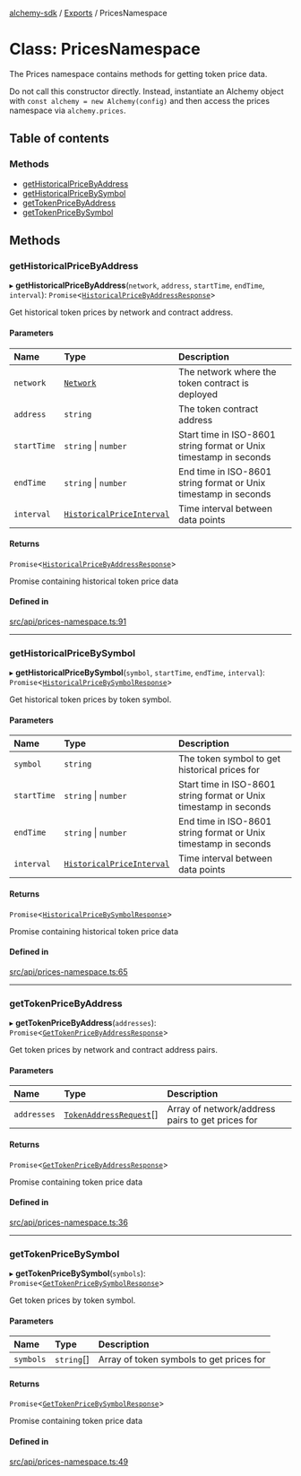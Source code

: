 [alchemy-sdk](../README.md) / [Exports](../modules.md) / PricesNamespace

# Class: PricesNamespace

The Prices namespace contains methods for getting token price data.

Do not call this constructor directly. Instead, instantiate an Alchemy object
with `const alchemy = new Alchemy(config)` and then access the prices namespace
via `alchemy.prices`.

## Table of contents

### Methods

- [getHistoricalPriceByAddress](PricesNamespace.md#gethistoricalpricebyaddress)
- [getHistoricalPriceBySymbol](PricesNamespace.md#gethistoricalpricebysymbol)
- [getTokenPriceByAddress](PricesNamespace.md#gettokenpricebyaddress)
- [getTokenPriceBySymbol](PricesNamespace.md#gettokenpricebysymbol)

## Methods

### getHistoricalPriceByAddress

▸ **getHistoricalPriceByAddress**(`network`, `address`, `startTime`, `endTime`, `interval`): `Promise`<[`HistoricalPriceByAddressResponse`](../interfaces/HistoricalPriceByAddressResponse.md)\>

Get historical token prices by network and contract address.

#### Parameters

| Name | Type | Description |
| :------ | :------ | :------ |
| `network` | [`Network`](../enums/Network.md) | The network where the token contract is deployed |
| `address` | `string` | The token contract address |
| `startTime` | `string` \| `number` | Start time in ISO-8601 string format or Unix timestamp in seconds |
| `endTime` | `string` \| `number` | End time in ISO-8601 string format or Unix timestamp in seconds |
| `interval` | [`HistoricalPriceInterval`](../enums/HistoricalPriceInterval.md) | Time interval between data points |

#### Returns

`Promise`<[`HistoricalPriceByAddressResponse`](../interfaces/HistoricalPriceByAddressResponse.md)\>

Promise containing historical token price data

#### Defined in

[src/api/prices-namespace.ts:91](https://github.com/alchemyplatform/alchemy-sdk-js/blob/ae0aa3f0/src/api/prices-namespace.ts#L91)

___

### getHistoricalPriceBySymbol

▸ **getHistoricalPriceBySymbol**(`symbol`, `startTime`, `endTime`, `interval`): `Promise`<[`HistoricalPriceBySymbolResponse`](../interfaces/HistoricalPriceBySymbolResponse.md)\>

Get historical token prices by token symbol.

#### Parameters

| Name | Type | Description |
| :------ | :------ | :------ |
| `symbol` | `string` | The token symbol to get historical prices for |
| `startTime` | `string` \| `number` | Start time in ISO-8601 string format or Unix timestamp in seconds |
| `endTime` | `string` \| `number` | End time in ISO-8601 string format or Unix timestamp in seconds |
| `interval` | [`HistoricalPriceInterval`](../enums/HistoricalPriceInterval.md) | Time interval between data points |

#### Returns

`Promise`<[`HistoricalPriceBySymbolResponse`](../interfaces/HistoricalPriceBySymbolResponse.md)\>

Promise containing historical token price data

#### Defined in

[src/api/prices-namespace.ts:65](https://github.com/alchemyplatform/alchemy-sdk-js/blob/ae0aa3f0/src/api/prices-namespace.ts#L65)

___

### getTokenPriceByAddress

▸ **getTokenPriceByAddress**(`addresses`): `Promise`<[`GetTokenPriceByAddressResponse`](../interfaces/GetTokenPriceByAddressResponse.md)\>

Get token prices by network and contract address pairs.

#### Parameters

| Name | Type | Description |
| :------ | :------ | :------ |
| `addresses` | [`TokenAddressRequest`](../interfaces/TokenAddressRequest.md)[] | Array of network/address pairs to get prices for |

#### Returns

`Promise`<[`GetTokenPriceByAddressResponse`](../interfaces/GetTokenPriceByAddressResponse.md)\>

Promise containing token price data

#### Defined in

[src/api/prices-namespace.ts:36](https://github.com/alchemyplatform/alchemy-sdk-js/blob/ae0aa3f0/src/api/prices-namespace.ts#L36)

___

### getTokenPriceBySymbol

▸ **getTokenPriceBySymbol**(`symbols`): `Promise`<[`GetTokenPriceBySymbolResponse`](../interfaces/GetTokenPriceBySymbolResponse.md)\>

Get token prices by token symbol.

#### Parameters

| Name | Type | Description |
| :------ | :------ | :------ |
| `symbols` | `string`[] | Array of token symbols to get prices for |

#### Returns

`Promise`<[`GetTokenPriceBySymbolResponse`](../interfaces/GetTokenPriceBySymbolResponse.md)\>

Promise containing token price data

#### Defined in

[src/api/prices-namespace.ts:49](https://github.com/alchemyplatform/alchemy-sdk-js/blob/ae0aa3f0/src/api/prices-namespace.ts#L49)
